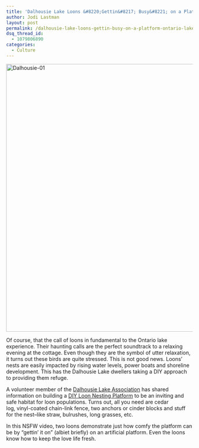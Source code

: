 ```yaml
---
title: 'Dalhousie Lake Loons &#8220;Gettin&#8217; Busy&#8221; on a Platform: Ontario Lakes Project'
author: Jodi Lastman
layout: post
permalink: /dalhousie-lake-loons-gettin-busy-on-a-platform-ontario-lakes-project/
dsq_thread_id:
  - 1079806890
categories:
  - Culture
---
```

<a href="http://hypenotic.com/ontario-lakes-project/10546/dalhousie-lake-loons-gettin-busy-on-a-platform-ontario-lakes-project/attachment/dalhousie-01" rel="attachment wp-att-10551"><img class="alignnone size-medium wp-image-10551" alt="Dalhousie-01" src="http://hypenotic.com/wordpress/wp-content/uploads/2013/02/Dalhousie-01-580x723.png" width="580" height="723" /></a>

Of course, that the call of loons in fundamental to the Ontario lake experience. Their haunting calls are the perfect soundtrack to a relaxing evening at the cottage. Even though they are the symbol of utter relaxation, it turns out these birds are quite stressed. This is not good news. Loons&#8217; nests are easily impacted by rising water levels, power boats and shoreline development. This has the Dalhousie Lake dwellers taking a DIY approach to providing them refuge.

A volunteer member of the [Dalhousie Lake Association][1] has shared information on building a [DIY Loon Nesting Platform][2] to be an inviting and safe habitat for loon populations. Turns out, all you need are cedar log, vinyl-coated chain-link fence, two anchors or cinder blocks and stuff for the nest&#8211;like straw, bulrushes, long grasses, etc.

In this NSFW video, two loons demonstrate just how comfy the platform can be by &#8220;gettin&#8217; it on&#8221; (albiet briefly) on an artificial platform. Even the loons know how to keep the love life fresh.

&nbsp;

 [1]: http://www.dlai.ca/
 [2]: http://www.dlai.ca/Loon+Nesting.pdf